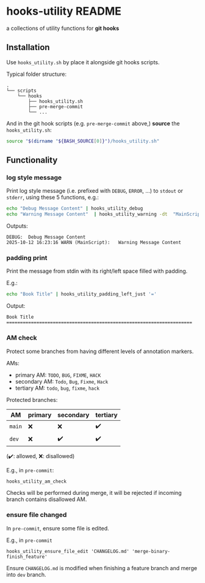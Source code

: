 # hooks-utility README

a collections of utility functions for **git hooks**

<!-- todo auto generate better commit/merge message -->
<!-- todo read configurations from env? -->
<!-- fixme in _search_am_from_git_diff_cached
print lines, with format of line number & coloring AM -->
<!-- todo merge into main (i.e. release,)  make sure version is updated -->










## Installation

Use `hooks_utility.sh` by place it alongside git hooks scripts.

Typical folder structure:

```
.
└── scripts
    └── hooks
        ├── hooks_utility.sh
        ├── pre-merge-commit
        └── ...
```

And in the git hook scripts (e.g. `pre-merge-commit` above,)
**source** the `hooks_utility.sh`:

```bash
source "$(dirname "${BASH_SOURCE[0]}")/hooks_utility.sh"
```















## Functionality

### log style message

Print log style message (i.e. prefixed with `DEBUG`, `ERROR`, ...)
to `stdout` or `stderr`, using these 5 functions, e.g.:

```bash
echo "Debug Message Content" | hooks_utility_debug 
echo "Warning Message Content"  | hooks_utility_warning -dt  "MainScript"
```

Outputs:

```
DEBUG:  Debug Message Content
2025-10-12 16:23:16 WARN (MainScript):   Warning Message Content
```





### padding print

Print the message from stdin with its right/left space filled with padding.

E.g.:

```bash
echo "Book Title" | hooks_utility_padding_left_just '='
```

Output:

```
Book Title  ====================================================================
```




### AM check

Protect some branches from having different levels of annotation markers.

AMs:

- primary AM: `TODO`, `BUG`, `FIXME`, `HACK`
- secondary AM: `Todo`, `Bug`, `Fixme`, `Hack`
- tertiary AM: `todo`, `bug`, `fixme`, `hack`

Protected branches:

| AM     | primary | secondary | tertiary |
|--------|---------|-----------|----------|
| `main` | ❌      | ❌        | ✔️       |
| `dev`  | ❌      | ✔️        | ✔️       |

(✔️: allowed, ❌: disallowed)

E.g., in `pre-commit`:

```
hooks_utility_am_check
```

Checks will be performed during merge,
it will be rejected if incoming branch contains disallowed AM.





### ensure file changed

In `pre-commit`, ensure some file is edited.

E.g., in `pre-commit`

```
hooks_utility_ensure_file_edit 'CHANGELOG.md' 'merge-binary-finish_feature'
```

Ensure `CHANGELOG.md` is modified when finishing a feature branch
and merge into `dev` branch.